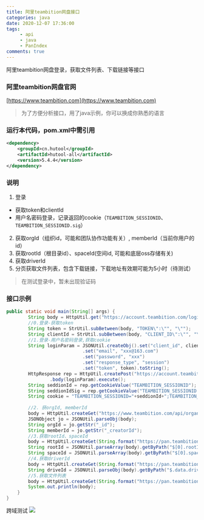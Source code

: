 ```yaml
---
title: 阿里teambition网盘接口
categories: java
date: 2020-12-07 17:36:00
tags: 
     - api
     - java
     - PanIndex
comments: true
---
```

阿里teambition网盘登录，获取文件列表、下载链接等接口

<!-- more -->

### 阿里teambition网盘官网
[https://www.teambition.com](https://www.teambition.com)

> 为了方便分析接口，用了java示例，你可以换成你熟悉的语言

### 运行本代码，pom.xml中需引用

```xml
<dependency>
    <groupId>cn.hutool</groupId>
    <artifactId>hutool-all</artifactId>
    <version>5.4.4</version>
</dependency>
```

### 说明

1. 登录
 * 获取token和clientId
 * 用户名密码登录，记录返回的cookie（`TEAMBITION_SESSIONID`、`TEAMBITION_SESSIONID.sig`）
2. 获取orgId（组织id，可能和团队协作功能有关）, memberId（当前你用户的id）
3. 获取rootId（根目录id）、spaceId(空间id, 可能和底层oss存储有关)
4. 获取driverId
5. 分页获取文件列表，包含下载链接，下载地址有效期可能为5小时（待测试）

> 在测试登录中，暂未出现验证码


### 接口示例

```java
public static void main(String[] args) {
		String body = HttpUtil.get("https://account.teambition.com/login/password");
		//0.登录-获取token
		String token = StrUtil.subBetween(body, "TOKEN\":\"", "\"");
		String clientId = StrUtil.subBetween(body, "CLIENT_ID\":\"", "\"");
		//1.登录-用户名密码登录,获取cookie
		String loginParam = JSONUtil.createObj().set("client_id", clientId)
							.set("email", "xxx@163.com")
							.set("password", "xxx")
							.set("response_type", "session")
							.set("token", token).toString();
		HttpResponse rep = HttpUtil.createPost("https://account.teambition.com/api/login/email").setMaxRedirectCount(1)
				.body(loginParam).execute();
		String seddionId = rep.getCookieValue("TEAMBITION_SESSIONID");
		String seddionIdSig = rep.getCookieValue("TEAMBITION_SESSIONID.sig");
		String cookie = "TEAMBITION_SESSIONID="+seddionId+";TEAMBITION_SESSIONID.sig="+seddionIdSig;
		
		//2. 获orgId, memberId
		body = HttpUtil.createGet("https://www.teambition.com/api/organizations/personal").cookie(cookie).execute().body();
		JSONObject jo = JSONUtil.parseObj(body);
		String orgId = jo.getStr("_id");
		String memberId = jo.getStr("_creatorId");
		//3.获取rootId、spaceId
		body = HttpUtil.createGet(String.format("https://pan.teambition.com/pan/api/spaces?orgId=%s&memberId=%s", orgId, memberId)).cookie(cookie).execute().body();
		String rootId = JSONUtil.parseArray(body).getByPath("$[0].rootId", String.class);
		String spaceId = JSONUtil.parseArray(body).getByPath("$[0].spaceId", String.class);
		//4.获取driverId
		body = HttpUtil.createGet(String.format("https://pan.teambition.com/pan/api/orgs/%s?orgId=%s", orgId, orgId)).cookie(cookie).execute().body();
		String driveId = JSONUtil.parseObj(body).getByPath("$.data.driveId", String.class);
		//5.获取文件列表
		body = HttpUtil.createGet(String.format("https://pan.teambition.com/pan/api/nodes?orgId=%s&offset=0&limit=100&orderBy=updateTime&orderDirection=desc&driveId=%s&spaceId=%s&parentId=%s", orgId, driveId,spaceId, rootId)).cookie(cookie).execute().body();
		System.out.println(body);
	}
}

```
跨域测试
![](https://pan.noki.top/%e5%8a%9f%e8%83%bd%e6%bc%94%e7%a4%ba/Goose%20house%20-%20%e5%85%89%e3%82%8b%e3%81%aa%e3%82%89.jpg)
